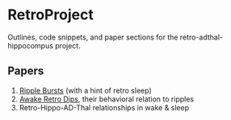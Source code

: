 RetroProject
============

Outlines, code snippets, and paper sections for the retro-adthal-hippocompus project.

Papers
------

1.	[Ripple Bursts](bursts/) (with a hint of retro sleep)
2.	[Awake Retro Dips](awake_dips/), their behavioral relation to ripples
3.	Retro-Hippo-AD-Thal relationships in wake & sleep